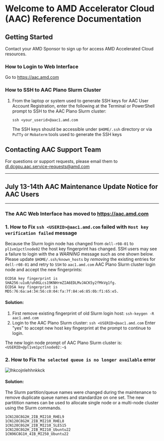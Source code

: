 # Welcome to AMD Accelerator Cloud (AAC) Reference Documentation

## Getting Started
Contact your AMD Sponsor to sign up for access AMD Accelerated Cloud resources.
### How to Login to Web Interface
Go to https://aac.amd.com
### How to SSH to AAC Plano Slurm Cluster
1. From the laptop or system used to generate SSH keys for AAC User Account Registration, enter the following at the Terminal or PowerShell prompt to SSH to the AAC Plano Slurm cluster:
   ```
   ssh <your_userid>@aac1.amd.com
   ```
   The SSH keys should be accessible under `$HOME/.ssh` directory or via `PuTTy` or `Mobaterm` tools used to generate the SSH keys

## Contacting AAC Support Team
For questions or support requests, please email them to dl.dcgpu.aac.service-requests@amd.com

***
## July 13-14th AAC Maintenance Update Notice for AAC Users
***

### The AAC Web Interface has moved to https://aac.amd.com 

### 1. How to Fix `ssh <USERID>@aac1.amd.com` failed with `Host key verification failed` message
Because the Slurm login node has changed from `dell-r08-01` to `pl1vm1pctlnode02` the host key fingerprint has changed. SSH users may see a failure to login with the a *WARNING* message such as one shown below. Please update `$HOME/.ssh/known_hosts` by *removing* the existing entries for `dell-r08-01` and retry to `SSH` to `aac1.amd.com` AAC Plano Slurm cluster login node and accept the new fingerprints:
```
ECDSA key fingerprint is SHA256:u1u0/uh0GLcs19KNHrmZIA6EDLMvJACK5y2fMkVg1fg.
ECDSA key fingerprint is MD5:76:6a:a4:34:56:c0:04:fa:7f:84:e6:85:0b:f1:65:e5.
```
#### Solution: 
1. First remove existing fingerprint of old Slurm login host: `ssh-keygen -R aac1.amd.com`
2. Login to the AAC Plano Slurm cluster: `ssh <USERID>@aac1.amd.com`
   Enter "yes" to accept new host key fingerprint at the prompt to continue to login. 

The new login node prompt of AAC Plano Slurm cluster is: `<USERID>@pl1vm1pctlnode02:~$`

### 2. How to Fix `The selected queue is no longer available` error
![lhkcojnlehhnkkck](https://github.com/amddcgpuce/AMDAcceleratedCloudGuides/assets/79542249/78c41680-49eb-4d59-bead-00d2b0a5f30e)

#### Solution:
The Slurm partition/queue names were changed during the maintenance to remove duplicate queue names and standardize on one set. The new partitition names can be used to allocate single node or a multi-node cluster using the Slurm commands.
```
1CN128C8G2H_2IB_MI210_RHEL9
1CN128C8G2H_2IB_MI210_RHEL8
1CN128C8G2H_2IB_MI210_SLES15
1CN128C8G2H_2IB_MI210_Ubuntu22
1CN96C8G1H_4IB_MI250_Ubuntu22
```



